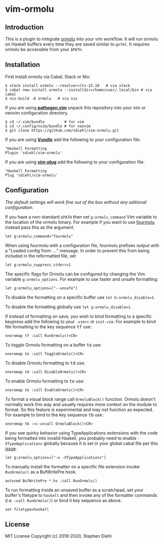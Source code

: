 vim-ormolu
==========

Introduction
------------

This is a plugin to integrate [ormolu] into your vim workflow. It will run
ormolu on Haskell buffers every time they are saved similar to `gofmt`. It
requires ormolu be accessible from your `$PATH`.

[ormolu]: https://github.com/tweag/ormolu

Installation
------------

First install ormolu via Cabal, Stack or Nix:

```console
$ stack install ormolu --resolver=lts-15.10   # via stack
$ cabal new-install ormolu --installdir=/home/user/.local/bin # via cabal
$ nix-build -A ormolu   # via nix
```

If you are using **[pathogen.vim](https://github.com/tpope/vim-pathogen)** unpack
this repository into your vim or neovim configuration directory.

```console
$ cd ~/.vim/bundle         # for vim
$ cd ~/.config/nvim/bundle # for neovim
$ git clone https://github.com/sdiehl/vim-ormolu.git
```

If you are using **[Vundle](https://github.com/gmarik/Vundle.vim)** add the
following to your configuration file:

```vim
"Haskell Formatting
Plugin 'sdiehl/vim-ormolu'
```

If you are using **[vim-plug](https://github.com/junegunn/vim-plug)** add the
following to your configuration file:

```vim
"Haskell Formatting
Plug 'sdiehl/vim-ormolu'
```

Configuration
-------------

*The default settings will work fine out of the box without any aditional
configuration*.

If you have a non-standard `$PATH` then set `g:ormolu_command` Vim variable to
the location of the ormolu binary. For example if you want to use
[fourmolu](https://github.com/parsonsmatt/fourmolu) instead pass this as the
argument.

```vim
let g:ormolu_command="fourmolu"
```

When using fourmolu with a configuration file, fourmolu prefixes output
with a "Loaded config from: ..." message. In order to prevent this from being
included in the reformatted file, set

```vim
let g:ormolu_suppress_stderr=1
```

The specific flags for Ormolu can be configured by changing the Vim variable
`g:ormolu_options`. For example to use faster and unsafe formatting:

```vim
let g:ormolu_options=["--unsafe"]
```

To disable the formatting on a specific buffer use `let b:ormolu_disable=1`.

To disable the formatting globally use `let g:ormolu_disable=1`.

If instead of formatting on save, you wish to bind formatting to a specific
keypress add the following to your `.vimrc` or `init.vim`.  For example to bind
file formatting to the key sequence <kbd>t</kbd><kbd>f</kbd> use:

```vim
nnoremap tf :call RunOrmolu()<CR>
```

To toggle Ormolu formatting on a buffer <kbd>t</kbd><kbd>o</kbd> use:

```vim
nnoremap to :call ToggleOrmolu()<CR>
```

To disable Ormolu formatting to <kbd>t</kbd><kbd>d</kbd> use:

```vim
nnoremap td :call DisableOrmolu()<CR>
```

To enable Ormolu formatting to <kbd>t</kbd><kbd>e</kbd> use:

```vim
nnoremap te :call EnableOrmolu()<CR>
```

To format a visual block range call `OrmoluBlock()` function. Ormolu doesn't
normally work this way and usually requires more context on the module to
format. So this feature is experimental and may not function as expected. For
example to bind to the key sequence <kbd>t</kbd><kbd>b</kbd> use:

```vim
xnoremap tb :<c-u>call OrmoluBlock()<CR>
```

If you see quirky behavior using TypeApplications extensions with the code being
formatted into invalid Haskell, you probably need to enable `-XTypeApplications`
globally because it is set in your global cabal file per this
[issue](https://github.com/tweag/ormolu/issues/452).

```vim
let g:ormolu_options=["-o -XTypeApplications"]
```

To manually install the formatter on a specific file extension invoke
`RunOrmolu()` as a BufWritePre hook.

```vim
autocmd BufWritePre *.hs :call RunOrmolu()
```

To run formatting inside an unsaved buffer as a scratchpad, set your buffer's
filetype to `haskell` and then invoke any of the formatter commands (i.e. `:call
RunOrmolu()`) or bind it key sequence as above.

```vim
set filetype=haskell
```

License
-------

MIT License
Copyright (c) 2019-2020, Stephen Diehl
